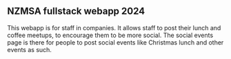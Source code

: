 ## NZMSA fullstack webapp 2024 
This webapp is for staff in companies. It allows staff to post their lunch and coffee meetups, to encourage them to be more social. The social events page is there for people to post social events like Christmas lunch and other events as such. 
